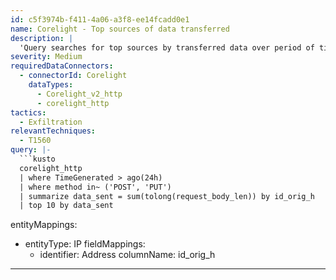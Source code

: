 ```yaml
---
id: c5f3974b-f411-4a06-a3f8-ee14fcadd0e1
name: Corelight - Top sources of data transferred
description: |
  'Query searches for top sources by transferred data over period of time.'
severity: Medium
requiredDataConnectors:
  - connectorId: Corelight
    dataTypes:
      - Corelight_v2_http
      - corelight_http
tactics:
  - Exfiltration
relevantTechniques:
  - T1560
query: |-
  ```kusto
  corelight_http
  | where TimeGenerated > ago(24h)
  | where method in~ ('POST', 'PUT')
  | summarize data_sent = sum(tolong(request_body_len)) by id_orig_h
  | top 10 by data_sent
  ```
entityMappings:
  - entityType: IP
    fieldMappings:
      - identifier: Address
        columnName: id_orig_h
---
```


